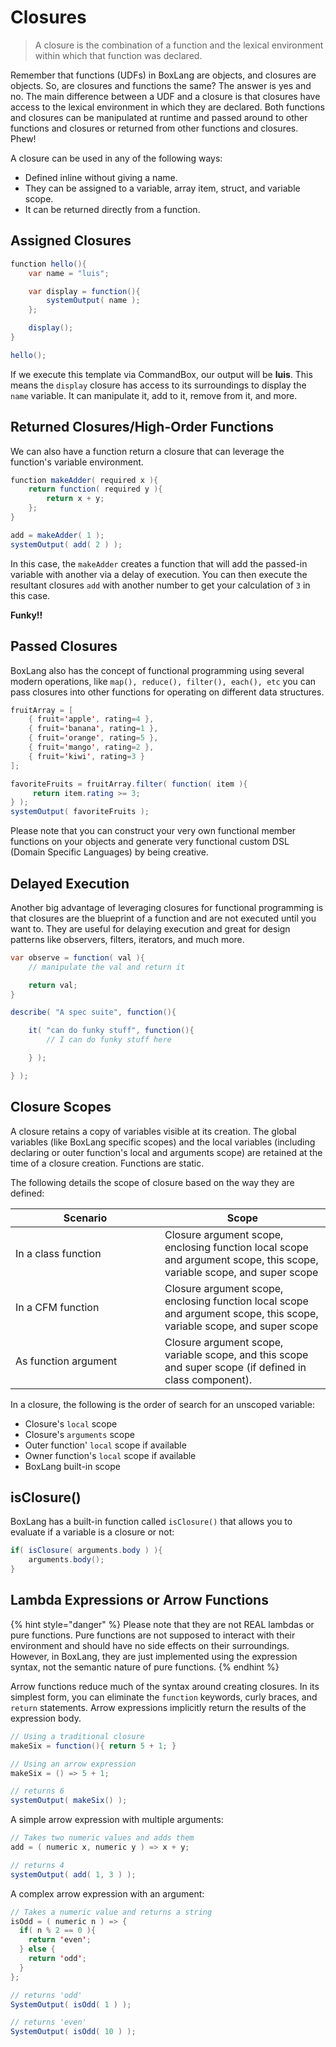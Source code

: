 # Closures

> A closure is the combination of a function and the lexical environment within which that function was declared.

Remember that functions (UDFs) in BoxLang are objects, and closures are objects. So, are closures and functions the same? The answer is yes and no. The main difference between a UDF and a closure is that closures have access to the lexical environment in which they are declared. Both functions and closures can be manipulated at runtime and passed around to other functions and closures or returned from other functions and closures. Phew!

A closure can be used in any of the following ways:

* Defined inline without giving a name.
* They can be assigned to a variable, array item, struct, and variable scope.
* It can be returned directly from a function.

## Assigned Closures

```java
function hello(){
    var name = "luis";

    var display = function(){
        systemOutput( name );
    };

    display();
}

hello();
```

If we execute this template via CommandBox, our output will be **luis**. This means the `display` closure has access to its surroundings to display the `name` variable. It can manipulate it, add to it, remove from it, and more.

## Returned Closures/High-Order Functions

We can also have a function return a closure that can leverage the function's variable environment.

```java
function makeAdder( required x ){
    return function( required y ){
        return x + y;
    };
}

add = makeAdder( 1 );
systemOutput( add( 2 ) );
```

In this case, the `makeAdder` creates a function that will add the passed-in variable with another via a delay of execution. You can then execute the resultant closures `add` with another number to get your calculation of `3` in this case.

**Funky!!**

## Passed Closures

BoxLang also has the concept of functional programming using several modern operations, like `map(), reduce(), filter(), each(), etc` you can pass closures into other functions for operating on different data structures.

```java
fruitArray = [
    { fruit='apple', rating=4 },
    { fruit='banana', rating=1 },
    { fruit='orange', rating=5 },
    { fruit='mango', rating=2 },
    { fruit='kiwi', rating=3 }
];

favoriteFruits = fruitArray.filter( function( item ){
     return item.rating >= 3;
} );
systemOutput( favoriteFruits );
```

Please note that you can construct your very own functional member functions on your objects and generate very functional custom DSL (Domain Specific Languages) by being creative.

## Delayed Execution

Another big advantage of leveraging closures for functional programming is that closures are the blueprint of a function and are not executed until you want to. They are useful for delaying execution and great for design patterns like observers, filters, iterators, and much more.

```java
var observe = function( val ){
    // manipulate the val and return it

    return val;
}

describe( "A spec suite", function(){

    it( "can do funky stuff", function(){
        // I can do funky stuff here

    } );

} );
```

## Closure Scopes

A closure retains a copy of variables visible at its creation. The global variables (like BoxLang specific scopes) and the local variables (including declaring or outer function's local and arguments scope) are retained at the time of a closure creation. Functions are static.

The following details the scope of closure based on the way they are defined:

<table><thead><tr><th width="223">Scenario</th><th>Scope</th></tr></thead><tbody><tr><td>In a class function</td><td>Closure argument scope, enclosing function local scope and argument scope, this scope, variable scope, and super scope</td></tr><tr><td>In a CFM function</td><td>Closure argument scope, enclosing function local scope and argument scope, this scope, variable scope, and super scope</td></tr><tr><td>As function argument</td><td>Closure argument scope, variable scope, and this scope and super scope (if defined in class component).</td></tr></tbody></table>

In a closure, the following is the order of search for an unscoped variable:

* Closure's `local` scope
* Closure's `arguments` scope
* Outer function' `local` scope if available
* Owner function's `local` scope if available
* BoxLang built-in scope

## isClosure()

BoxLang has a built-in function called `isClosure()` that allows you to evaluate if a variable is a closure or not:

```java
if( isClosure( arguments.body ) ){
    arguments.body();
}
```

## Lambda Expressions or Arrow Functions

{% hint style="danger" %}
Please note that they are not REAL lambdas or pure functions. Pure functions are not supposed to interact with their environment and should have no side effects on their surroundings. However, in BoxLang, they are just implemented using the expression syntax, not the semantic nature of pure functions.
{% endhint %}

Arrow functions reduce much of the syntax around creating closures. In its simplest form, you can eliminate the `function` keywords, curly braces, and `return` statements. Arrow expressions implicitly return the results of the expression body.

```java
// Using a traditional closure
makeSix = function(){ return 5 + 1; }

// Using an arrow expression
makeSix = () => 5 + 1;

// returns 6
systemOutput( makeSix() );
```

A simple arrow expression with multiple arguments:

```java
// Takes two numeric values and adds them
add = ( numeric x, numeric y ) => x + y;

// returns 4
systemOutput( add( 1, 3 ) );
```

A complex arrow expression with an argument:

```java
// Takes a numeric value and returns a string
isOdd = ( numeric n ) => {
  if( n % 2 == 0 ){
    return 'even';
  } else {
    return 'odd';
  }
};

// returns 'odd'
SystemOutput( isOdd( 1 ) );

// returns 'even'
SystemOutput( isOdd( 10 ) );
```
